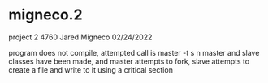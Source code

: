 # migneco.2
project 2 4760
Jared Migneco
02/24/2022

program does not compile, attempted call is master -t s n 
master and slave classes have been made, and master attempts to fork, slave attempts to create a file and write to it using a critical section
